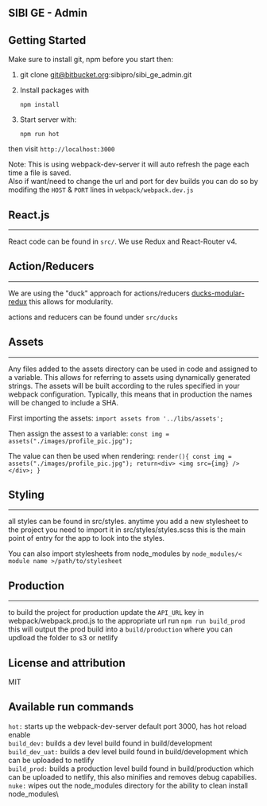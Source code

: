 ## SIBI GE - Admin

Getting Started
-----------------------

Make sure to install git, npm before you start then:

1. git clone git@bitbucket.org:sibipro/sibi_ge_admin.git

2. Install packages with

    `npm install`

3. Start server with:

    `npm run hot`

then visit `http://localhost:3000`

Note: This is using webpack-dev-server it will auto refresh the page each time a file is saved.\
Also if want/need to change the url and port for dev builds you can do so by modifing the `HOST` & `PORT` lines in `webpack/webpack.dev.js`

## React.js
-----------
React code can be found in `src/`. We use Redux and React-Router v4.

## Action/Reducers
-------------------
We are using the "duck" approach for actions/reducers [ducks-modular-redux](https://github.com/erikras/ducks-modular-redux)
this allows for modularity.

actions and reducers can be found under `src/ducks`

## Assets
-----------
Any files added to the assets directory can be used in code and assigned to a variable. This
allows for referring to assets using dynamically generated strings. The assets will be built according to
the rules specified in your webpack configuration. Typically, this means that in production the names will
be changed to include a SHA.

First importing the assets:
  `import assets from '../libs/assets';`

Then assign the assest to a variable:
  `const img = assets("./images/profile_pic.jpg");`

The value can then be used when rendering:
  `render(){
    const img = assets("./images/profile_pic.jpg");
    return<div>
    <img src={img} />
    </div>;
  }`

## Styling
----------
all styles can be found in src/styles.
anytime you add a new stylesheet to the project you need to import it in src/styles/styles.scss
this is the main point of entry for the app to look into the styles.

You can also import stylesheets from node_modules by `node_modules/< module name >/path/to/stylesheet`

## Production
-------------
to build the project for production update the `API_URL` key in webpack/webpack.prod.js to the appropriate url
run `npm run build_prod` this will output the prod build into a `build/production` where you can updload the folder to s3 or netlify

License and attribution
-----------------------
MIT

Available run commands
-----------------------
`hot:` starts up the webpack-dev-server default port 3000, has hot reload enable\
`build_dev:` builds a dev level build found in build/development\
`build_dev_uat:` builds a dev level build found in build/development which can be uploaded to netlify\
`build_prod:` builds a production level build found in build/production which can be uploaded to netlify, this also minifies and removes debug capabilies.\
`nuke:` wipes out the node_modules directory for the ability to clean install node_modules\